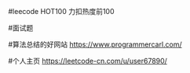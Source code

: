 #leecode HOT100 力扣热度前100

#面试题

#算法总结的好网站
https://www.programmercarl.com/

#个人主页
https://leetcode-cn.com/u/user67890/